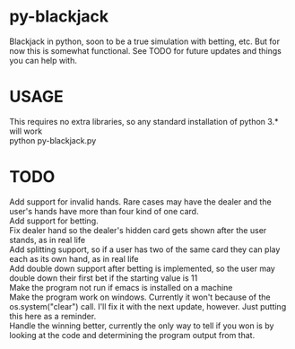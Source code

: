 # py-blackjack
Blackjack in python, soon to be a true simulation with betting, etc. But for now this is somewhat functional. See TODO for future updates and things you can help with.

# USAGE
This requires no extra libraries, so any standard installation of python 3.\* will work<br>
python py-blackjack.py

# TODO
Add support for invalid hands. Rare cases may have the dealer and the user's hands have more than four kind of one card.<br>
Add support for betting.<br>
Fix dealer hand so the dealer's hidden card gets shown after the user stands, as in real life<br>
Add splitting support, so if a user has two of the same card they can play each as its own hand, as in real life<br>
Add double down support after betting is implemented, so the user may double down their first bet if the starting value is 11<br>
Make the program not run if emacs is installed on a machine<br>
Make the program work on windows. Currently it won't because of the os.system("clear") call. I'll fix it with the next update, however. Just putting this here as a reminder.<br>
Handle the winning better, currently the only way to tell if you won is by looking at the code and determining the program output from that.
